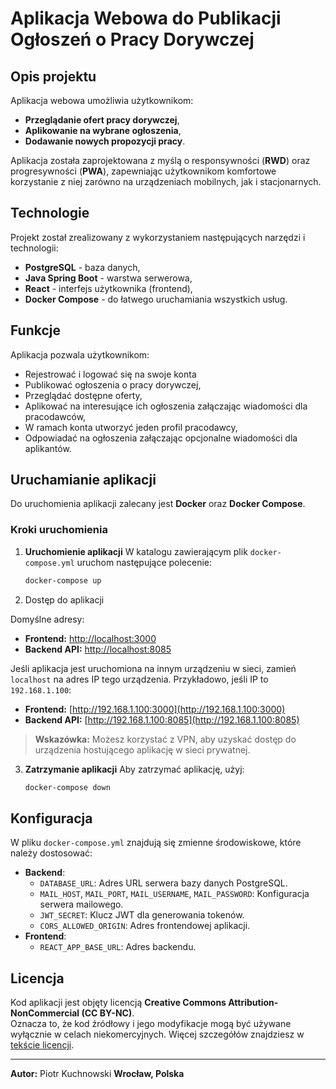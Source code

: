 
# Aplikacja Webowa do Publikacji Ogłoszeń o Pracy Dorywczej

## Opis projektu

Aplikacja webowa umożliwia użytkownikom:
- **Przeglądanie ofert pracy dorywczej**,
- **Aplikowanie na wybrane ogłoszenia**,
- **Dodawanie nowych propozycji pracy**.

Aplikacja została zaprojektowana z myślą o responsywności (**RWD**) oraz progresywności (**PWA**), zapewniając użytkownikom komfortowe korzystanie z niej zarówno na urządzeniach mobilnych, jak i stacjonarnych.

## Technologie

Projekt został zrealizowany z wykorzystaniem następujących narzędzi i technologii:
- **PostgreSQL** - baza danych,
- **Java Spring Boot** - warstwa serwerowa,
- **React** - interfejs użytkownika (frontend),
- **Docker Compose** - do łatwego uruchamiania wszystkich usług.

## Funkcje

Aplikacja pozwala użytkownikom:
- Rejestrować i logować się na swoje konta
- Publikować ogłoszenia o pracy dorywczej,
- Przeglądać dostępne oferty,
- Aplikować na interesujące ich ogłoszenia załączając wiadomości dla pracodawców,
- W ramach konta utworzyć jeden profil pracodawcy,
- Odpowiadać na ogłoszenia załączając opcjonalne wiadomości dla aplikantów.

## Uruchamianie aplikacji

Do uruchomienia aplikacji zalecany jest **Docker** oraz **Docker Compose**.

### Kroki uruchomienia

1. **Uruchomienie aplikacji**
   W katalogu zawierającym plik `docker-compose.yml` uruchom następujące polecenie:
   ```bash
   docker-compose up
   ```

2. Dostęp do aplikacji

Domyślne adresy:
- **Frontend:** [http://localhost:3000](http://localhost:3000)
- **Backend API:** [http://localhost:8085](http://localhost:8085)

Jeśli aplikacja jest uruchomiona na innym urządzeniu w sieci, zamień `localhost` na adres IP tego urządzenia. Przykładowo, jeśli IP to `192.168.1.100`:
- **Frontend:** [http://192.168.1.100:3000](http://192.168.1.100:3000)
- **Backend API:** [http://192.168.1.100:8085](http://192.168.1.100:8085)

> **Wskazówka:** Możesz korzystać z VPN, aby uzyskać dostęp do urządzenia hostującego aplikację w sieci prywatnej.

3. **Zatrzymanie aplikacji**
   Aby zatrzymać aplikację, użyj:
   ```bash
   docker-compose down
   ```

## Konfiguracja

W pliku `docker-compose.yml` znajdują się zmienne środowiskowe, które należy dostosować:
- **Backend**:
  - `DATABASE_URL`: Adres URL serwera bazy danych PostgreSQL.
  - `MAIL_HOST`, `MAIL_PORT`, `MAIL_USERNAME`, `MAIL_PASSWORD`: Konfiguracja serwera mailowego.
  - `JWT_SECRET`: Klucz JWT dla generowania tokenów.
  - `CORS_ALLOWED_ORIGIN`: Adres frontendowej aplikacji.
- **Frontend**:
  - `REACT_APP_BASE_URL`: Adres backendu.

## Licencja

Kod aplikacji jest objęty licencją **Creative Commons Attribution-NonCommercial (CC BY-NC)**.  
Oznacza to, że kod źródłowy i jego modyfikacje mogą być używane wyłącznie w celach niekomercyjnych. Więcej szczegółów znajdziesz w [tekście licencji](LICENSE).

---

**Autor:** Piotr Kuchnowski 
**Wrocław, Polska**
